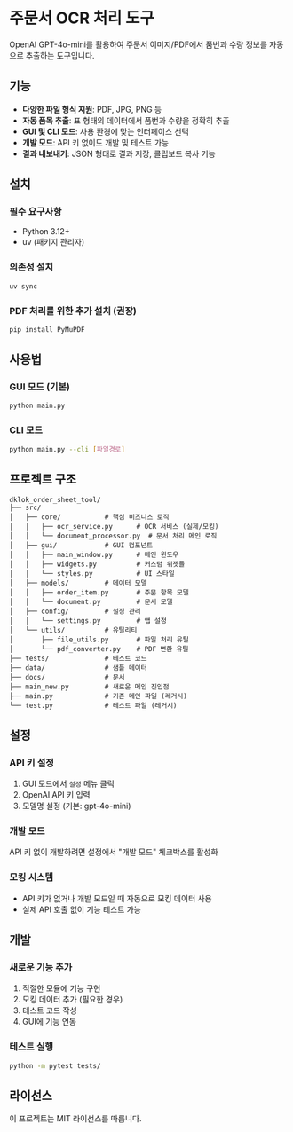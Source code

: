 # 주문서 OCR 처리 도구

OpenAI GPT-4o-mini를 활용하여 주문서 이미지/PDF에서 품번과 수량 정보를 자동으로 추출하는 도구입니다.

## 기능

- **다양한 파일 형식 지원**: PDF, JPG, PNG 등
- **자동 품목 추출**: 표 형태의 데이터에서 품번과 수량을 정확히 추출
- **GUI 및 CLI 모드**: 사용 환경에 맞는 인터페이스 선택
- **개발 모드**: API 키 없이도 개발 및 테스트 가능
- **결과 내보내기**: JSON 형태로 결과 저장, 클립보드 복사 기능

## 설치

### 필수 요구사항
- Python 3.12+
- uv (패키지 관리자)

### 의존성 설치
```bash
uv sync
```

### PDF 처리를 위한 추가 설치 (권장)
```bash
pip install PyMuPDF
```

## 사용법

### GUI 모드 (기본)
```bash
python main.py
```

### CLI 모드
```bash
python main.py --cli [파일경로]
```

## 프로젝트 구조

```
dklok_order_sheet_tool/
├── src/
│   ├── core/           # 핵심 비즈니스 로직
│   │   ├── ocr_service.py      # OCR 서비스 (실제/모킹)
│   │   └── document_processor.py  # 문서 처리 메인 로직
│   ├── gui/            # GUI 컴포넌트
│   │   ├── main_window.py      # 메인 윈도우
│   │   ├── widgets.py          # 커스텀 위젯들
│   │   └── styles.py           # UI 스타일
│   ├── models/         # 데이터 모델
│   │   ├── order_item.py       # 주문 항목 모델
│   │   └── document.py         # 문서 모델
│   ├── config/         # 설정 관리
│   │   └── settings.py         # 앱 설정
│   └── utils/          # 유틸리티
│       ├── file_utils.py       # 파일 처리 유틸
│       └── pdf_converter.py    # PDF 변환 유틸
├── tests/              # 테스트 코드
├── data/               # 샘플 데이터
├── docs/               # 문서
├── main_new.py         # 새로운 메인 진입점
├── main.py             # 기존 메인 파일 (레거시)
└── test.py             # 테스트 파일 (레거시)
```

## 설정

### API 키 설정
1. GUI 모드에서 `설정` 메뉴 클릭
2. OpenAI API 키 입력
3. 모델명 설정 (기본: gpt-4o-mini)

### 개발 모드
API 키 없이 개발하려면 설정에서 "개발 모드" 체크박스를 활성화


### 모킹 시스템
- API 키가 없거나 개발 모드일 때 자동으로 모킹 데이터 사용
- 실제 API 호출 없이 기능 테스트 가능

## 개발

### 새로운 기능 추가
1. 적절한 모듈에 기능 구현
2. 모킹 데이터 추가 (필요한 경우)
3. 테스트 코드 작성
4. GUI에 기능 연동

### 테스트 실행
```bash
python -m pytest tests/
```

## 라이선스

이 프로젝트는 MIT 라이선스를 따릅니다.